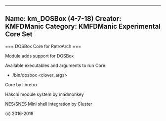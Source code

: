 -----------------------
Name: km_DOSBox (4-7-18)
Creator: KMFDManic
Category: KMFDManic Experimental Core Set
-----------------------
=== DOSBox Core for RetroArch ===

Module adds support for DOSBox

Available executables and arguments to run Core:
- /bin/dosbox <rom> <clover_args>

Core by libretro

Hakchi module system by madmonkey

NES/SNES Mini shell integration by Cluster

(c) 2016-2018
